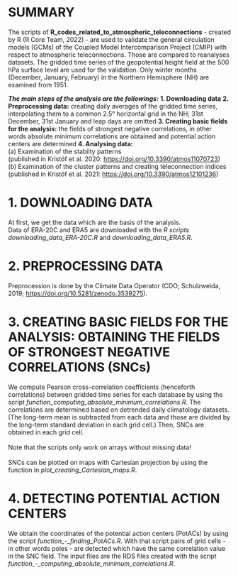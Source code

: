 # SUMMARY

The scripts of **R_codes_related_to_atmospheric_teleconnections** - created by R (R Core Team, 2022) - are used to validate the general circulation models (GCMs) of the Coupled Model Intercomparison Project (CMIP) with respect to atmospheric teleconnections. Those are compared to reanalyses datasets. The gridded time series of the geopotential height field at the 500 hPa surface level are used for the validation. Only winter months (December, January, February) in the Northern Hemisphere (NH) are examined from 1951.

***The main steps of the analysis are the followings:***
**1. Downloading data**
**2. Preprocessing data:** creating daily averages of the gridded time series, interpolating them to a common 2.5° horizontal grid in the NH; 31st December, 31st January and leap days are omitted
**3. Creating basic fields for the analysis:** the fields of strongest negative correlations, in other words absolute minimum correlations are obtained and potential action centers are determined
**4. Analysing data:** <br>
   (a) Examination of the stabilty patterns <br>
       (published in Kristóf et al. 2020: https://doi.org/10.3390/atmos11070723) <br>
   (b) Examination of the cluster patterns and creating teleconnection indices <br>
       (published in Kristóf et al. 2021: https://doi.org/10.3390/atmos12101236)
 
# 1. DOWNLOADING DATA
At first, we get the data which are the basis of the analysis. <br>
Data of ERA-20C and ERA5 are downloaded with the *R scripts downloading_data_ERA-20C.R* and *downloading_data_ERA5.R*.

# 2. PREPROCESSING DATA
Preprocession is done by the Climate Data Operator (CDO; Schulzweida, 2019; https://doi.org/10.5281/zenodo.3539275).

# 3. CREATING BASIC FIELDS FOR THE ANALYSIS: OBTAINING THE FIELDS OF STRONGEST NEGATIVE CORRELATIONS (SNCs)
We compute Pearson cross-correlation coefficients (henceforth correlations) between gridded time series for each database by using the script *function_computing_absolute_minimum_correlations.R*. The correlations are determined based on detrended daily climatology datasets. (The long-term mean is subtracted from each data and those are divided by the long-term standard deviation in each grid cell.) Then, SNCs are obtained in each grid cell. <br>
<br>
Note that the scripts only work on arrays without missing data! <br>
<br>
SNCs can be plotted on maps with Cartesian projection by using the function in *plot_creating_Cartesian_maps.R*.

# 4. DETECTING POTENTIAL ACTION CENTERS
We obtain the coordinates of the potential action centers (PotACs) by using the script *function_-_finding_PotACs.R*.
With that script pairs of grid cells - in other words poles - are detected which have the same correlation value in the SNC field.
The input files are the RDS files created with the script *function_-_computing_absolute_minimum_correlations.R*.
